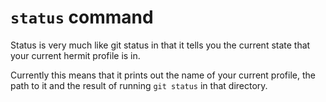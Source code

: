 # `status` command

Status is very much like git status in that it tells you the current
state that your current hermit profile is in.

Currently this means that it prints out the name of your current
profile, the path to it and the result of running `git status` in that
directory.
